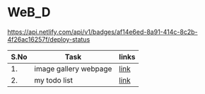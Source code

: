# WeB_D
 https://api.netlify.com/api/v1/badges/af14e6ed-8a91-414c-8c2b-4f26ac16257f/deploy-status
 
 | S.No | Task | links |
|---|---|---|
|1.|image gallery webpage |[link](https://waterfalls.netlify.app)
|2.|my todo list|[link](https://anjali-todo-list.netlify.app)
